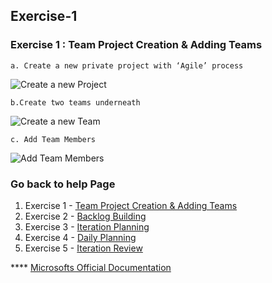 ## Exercise-1

### Exercise 1 : Team Project Creation & Adding Teams

    a. Create a new private project with ‘Agile’ process

![Create a new Project](images/create-new-project.GIF)

    b.Create two teams underneath

![Create a new Team](images/create-new-team.GIF)

    c. Add Team Members


![Add Team Members](images/add-team-members.GIF)


### Go back to help Page

1. Exercise 1 - [Team Project Creation & Adding Teams](https://github.com/Imranonline/ado-help/blob/master/exercise-1.md)
2. Exercise 2 - [Backlog Building](https://github.com/Imranonline/ado-help/blob/master/exercise-2.md)
3. Exercise 3 - [Iteration Planning](https://github.com/Imranonline/ado-help/blob/master/exercise-3.md)
4. Exercise 4 - [Daily Planning](https://github.com/Imranonline/ado-help/blob/master/exercise-4.md)
5. Exercise 5 - [Iteration Review](https://github.com/Imranonline/ado-help/blob/master/exercise-5.md)

**** [Microsofts Official Documentation](https://docs.microsoft.com/en-in/azure/devops/boards/?view=azure-devops)